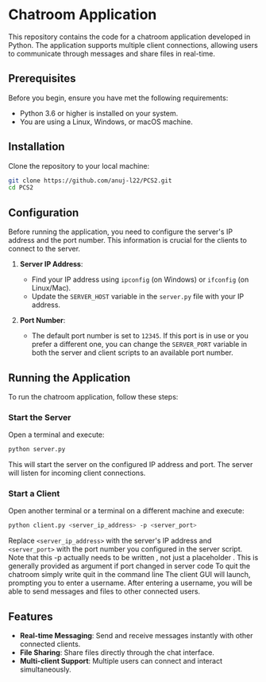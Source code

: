 
# Chatroom Application

This repository contains the code for a chatroom application developed in Python. The application supports multiple client connections, allowing users to communicate through messages and share files in real-time.

## Prerequisites

Before you begin, ensure you have met the following requirements:
* Python 3.6 or higher is installed on your system.
* You are using a Linux, Windows, or macOS machine.

## Installation

Clone the repository to your local machine:

```bash
git clone https://github.com/anuj-l22/PCS2.git
cd PCS2
```

## Configuration

Before running the application, you need to configure the server's IP address and the port number. This information is crucial for the clients to connect to the server.

1. **Server IP Address**: 
   - Find your IP address using `ipconfig` (on Windows) or `ifconfig` (on Linux/Mac).
   - Update the `SERVER_HOST` variable in the `server.py` file with your IP address.

2. **Port Number**:
   - The default port number is set to `12345`. If this port is in use or you prefer a different one, you can change the `SERVER_PORT` variable in both the server and client scripts to an available port number.

## Running the Application

To run the chatroom application, follow these steps:

### Start the Server

Open a terminal and execute:

```bash
python server.py
```

This will start the server on the configured IP address and port. The server will listen for incoming client connections.

### Start a Client

Open another terminal or a terminal on a different machine and execute:

```bash
python client.py <server_ip_address> -p <server_port>
```

Replace `<server_ip_address>` with the server's IP address and `<server_port>` with the port number you configured in the server script.
Note that this -p actually needs to be written , not just a placeholder . This is generally provided as argument if port changed in server code
To quit the chatroom simply write quit in the command line
The client GUI will launch, prompting you to enter a username. After entering a username, you will be able to send messages and files to other connected users.

## Features

- **Real-time Messaging**: Send and receive messages instantly with other connected clients.
- **File Sharing**: Share files directly through the chat interface.
- **Multi-client Support**: Multiple users can connect and interact simultaneously.

